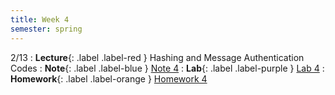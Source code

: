 ```yaml
---
title: Week 4
semester: spring
---
```


2/13
: **Lecture**{: .label .label-red } Hashing and Message Authentication Codes 
: **Note**{: .label .label-blue } [Note 4](https://codebreakingatcal.org/assets/notes/note4.pdf)
: **Lab**{: .label .label-purple } [Lab 4](https://datahub.berkeley.edu/hub/user-redirect/git-pull?repo=https%3A%2F%2Fgithub.com%2FCodebreakingAtCal%2FCodebreakingLabs&urlpath=tree%2FCodebreakingLabs%2FLab4%2Flab04.ipynb&branch=master)
: **Homework**{: .label .label-orange } [Homework 4](https://codebreakingatcal.org/assets/homework/hw4.pdf)
